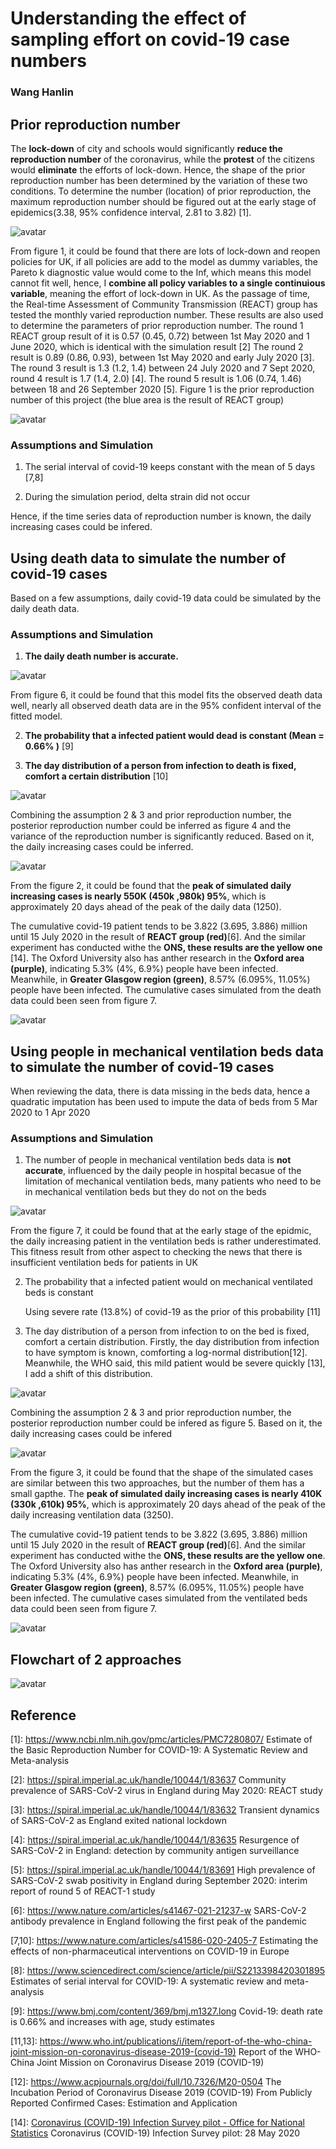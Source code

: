 # Understanding the effect of sampling effort on covid-19 case numbers

### Wang Hanlin

## Prior reproduction number

The **lock-down** of city and schools would significantly **reduce the reproduction number** of the coronavirus, while the **protest** of the citizens would **eliminate** the efforts of lock-down. Hence, the shape of the prior reproduction number has been determined by the variation of these two conditions. To determine the number (location) of prior reproduction, the maximum reproduction number should be figured out at the early stage of epidemics(3.38, 95% confidence interval, 2.81 to 3.82) [1]. 

![avatar](/chart/timeline.png)

From figure 1, it could be found that there are lots of lock-down and reopen policies for UK, if all policies are add to the model as dummy variables, the Pareto k diagnostic value would come to the Inf, which means this model cannot fit well, hence, I **combine all policy variables to a single continuious variable**, meaning the effort of lock-down in UK. As the passage of time, the Real-time Assessment of Community Transmission (REACT) group has tested the monthly varied reproduction number. These results are also used to determine the parameters of prior reproduction number. The round 1 REACT group result of it is 0.57 (0.45, 0.72) between 1st May 2020 and 1 June 2020, which is identical with the simulation result [2] The round 2 result is 0.89 (0.86, 0.93), between 1st May 2020 and early July 2020 [3]. The round 3 result is 1.3 (1.2, 1.4) between 24 July 2020 and 7 Sept 2020, round 4 result is 1.7 (1.4, 2.0) [4]. The round 5 result is 1.06 (0.74, 1.46) between 18 and 26 September 2020 [5]. Figure 1 is the prior reproduction number of this project (the blue area is the result of REACT group)

![avatar](/chart/chart/chart_01.png)

### Assumptions and Simulation

1. The serial interval of covid-19 keeps constant with the mean of 5 days [7,8]

2. During the simulation period, delta strain did not occur

Hence, if the time series data of reproduction number is known, the daily increasing cases could be infered.

## Using death data to simulate the number of covid-19 cases

Based on a few assumptions, daily covid-19 data could be simulated by the daily death data.

### Assumptions and Simulation

1. **The daily death number is accurate.**

![avatar](/chart/chart/chart_02.png)

From figure 6, it could be found that this model fits the observed death data well, nearly all observed death data are in the 95% confident interval of the fitted model. 

2. **The probability that a infected patient would dead is constant (Mean = 0.66% )** [9]

3. **The day distribution of a person from infection to death is fixed, comfort a certain distribution** [10]

![avatar](/chart/chart/chart_04.png)

Combining the assumption 2 & 3 and prior reproduction number, the posterior reproduction number could be inferred as figure 4 and the variance of the reproduction number is significantly reduced. Based on it, the daily increasing cases could be inferred.

![avatar](/chart/chart/chart_03.png)

From the figure 2, it could be found that the **peak of simulated daily increasing cases is nearly 550K (450k ,980k) 95%**, which is approximately 20 days ahead of the peak of the daily data (1250). 

The cumulative covid-19 patient tends to be 3.822 (3.695, 3.886) million until 15 July 2020 in the result of **REACT group (red)**[6].  And the similar experiment has conducted withe the **ONS, these results are the yellow one** [14]. The Oxford University also has anther research in the **Oxford area (purple)**, indicating 5.3% (4%, 6.9%)  people have been infected. Meanwhile, in **Greater Glasgow region (green)**, 8.57% (6.095%, 11.05%) people have been infected. The cumulative cases simulated from the death data could been seen from figure 7.

![avatar](/chart/chart/chart_08.png)

## Using people in mechanical ventilation beds data to simulate the number of covid-19 cases

When reviewing the data, there is data missing in the beds data, hence a quadratic imputation has been used to impute the data of beds from 5 Mar 2020 to 1 Apr 2020

### Assumptions and Simulation

1. The number of people in mechanical ventilation beds data is **not accurate**, influenced by the daily people in hospital becasue of the limitation of mechanical ventilation beds, many patients who need to be in mechanical ventilation beds but they do not on the beds

![avatar](/chart/chart/chart_05.png)

From the figure 7, it could be found that at the early stage of the epidmic, the daily increasing patient in the ventilation beds is rather underestimated. This fitness result from other aspect to checking the news that there is insufficient ventilation beds for patients in UK

2. The probability that a infected patient would on mechanical ventilated beds is constant

    Using severe rate (13.8%) of covid-19 as the prior of this probability  [11] 
    
3. The day distribution of a person from infection to on the bed is fixed, comfort a certain distribution. Firstly, the day distribution from infection to have symptom is known, comforting a log-normal distribution[12]. Meanwhile, the WHO said, this mild patient would be severe quickly [13], I add a shift of this distribution. 

![avatar](/chart/chart/chart_06.png)

Combining the assumption 2 & 3 and prior reproduction number, the posterior reproduction number could be infered as figure 5. Based on it, the daily increasing cases could be infered

![avatar](/chart/chart/chart_07.png)

From the figure 3, it could be found that the shape of the simulated cases are similar between this two approaches, but the number of them has a small gapthe. The **peak of simulated daily increasing cases is nearly 410K (330k ,610k) 95%**, which is approximately 20 days ahead of the peak of the daily increasing ventilation data (3250). 

The cumulative covid-19 patient tends to be 3.822 (3.695, 3.886) million until 15 July 2020 in the result of **REACT group (red)**[6].  And the similar experiment has conducted withe the **ONS, these results are the yellow one**. The Oxford University also has anther research in the **Oxford area (purple)**, indicating 5.3% (4%, 6.9%)  people have been infected. Meanwhile, in **Greater Glasgow region (green)**, 8.57% (6.095%, 11.05%) people have been infected. The cumulative cases simulated from the ventilated beds data could been seen from figure 7.

![avatar](/chart/chart/chart_09.png)

## Flowchart of 2 approaches

![avatar](/chart/flowchart.png)

## Reference

[1]: https://www.ncbi.nlm.nih.gov/pmc/articles/PMC7280807/ Estimate of the Basic Reproduction Number for COVID-19: A Systematic Review and Meta-analysis

[2]:  https://spiral.imperial.ac.uk/handle/10044/1/83637 Community prevalence of SARS-CoV-2 virus in England during May 2020: REACT study

[3]: https://spiral.imperial.ac.uk/handle/10044/1/83632 Transient dynamics of SARS-CoV-2 as England exited national lockdown

[4]: https://spiral.imperial.ac.uk/handle/10044/1/83635 Resurgence of SARS-CoV-2 in England: detection by community antigen surveillance

[5]: https://spiral.imperial.ac.uk/handle/10044/1/83691 High prevalence of SARS-CoV-2 swab positivity in England during September 2020: interim report of round 5 of REACT-1 study

[6]: https://www.nature.com/articles/s41467-021-21237-w SARS-CoV-2 antibody prevalence in England following the first peak of the pandemic

[7,10]: https://www.nature.com/articles/s41586-020-2405-7 Estimating the effects of non-pharmaceutical interventions on COVID-19 in Europe

[8]: https://www.sciencedirect.com/science/article/pii/S2213398420301895 Estimates of serial interval for COVID-19: A systematic review and meta-analysis

[9]: https://www.bmj.com/content/369/bmj.m1327.long Covid-19: death rate is 0.66% and increases with age, study estimates 

[11,13]: https://www.who.int/publications/i/item/report-of-the-who-china-joint-mission-on-coronavirus-disease-2019-(covid-19)    Report of the WHO-China Joint Mission on Coronavirus Disease 2019 (COVID-19)

[12]: https://www.acpjournals.org/doi/full/10.7326/M20-0504    The Incubation Period of Coronavirus Disease 2019 (COVID-19) From Publicly Reported Confirmed Cases: Estimation and Application

[14]: [Coronavirus (COVID-19) Infection Survey pilot - Office for National Statistics](https://www.ons.gov.uk/peoplepopulationandcommunity/healthandsocialcare/conditionsanddiseases/bulletins/coronaviruscovid19infectionsurveypilot/28may2020)  Coronavirus (COVID-19) Infection Survey pilot: 28 May 2020

